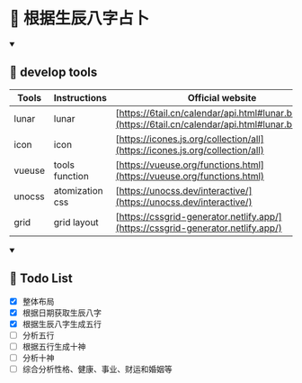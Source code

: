 # 🔮 根据生辰八字占卜

<details open>
  <summary><h2>🔧 develop tools</h2></summary>

| Tools  | Instructions    | Official website |
|--------|-----------------| - |
| lunar   | lunar            | [https://6tail.cn/calendar/api.html#lunar.bazi.html](https://6tail.cn/calendar/api.html#lunar.bazi.html) |
| icon   | icon            | [https://icones.js.org/collection/all](https://icones.js.org/collection/all) |
| vueuse | tools function  | [https://vueuse.org/functions.html](https://vueuse.org/functions.html) |
| unocss | atomization css | [https://unocss.dev/interactive/](https://unocss.dev/interactive/) |
| grid   | grid layout     | [https://cssgrid-generator.netlify.app/](https://cssgrid-generator.netlify.app/) |
</details>

<details open>
  <summary><h2>📝 Todo List</h2></summary>

- [x] 整体布局
- [x] 根据日期获取生辰八字
- [x] 根据生辰八字生成五行
- [ ] 分析五行
- [ ] 根据五行生成十神
- [ ] 分析十神
- [ ] 综合分析性格、健康、事业、财运和婚姻等

</details>
